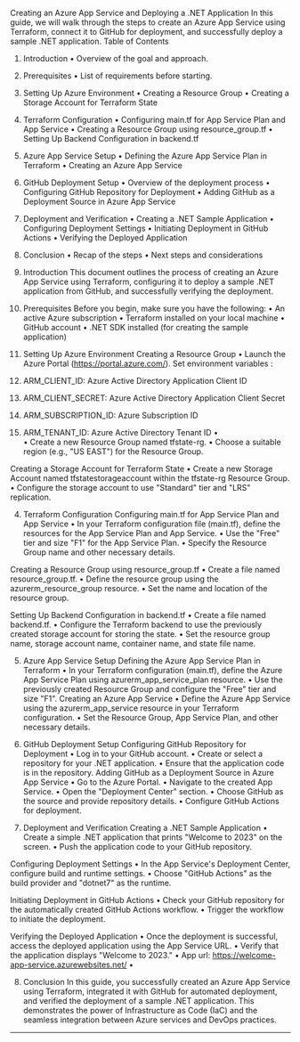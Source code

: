 Creating an Azure App Service and Deploying a .NET Application
In this guide, we will walk through the steps to create an Azure App Service using Terraform, connect it to GitHub for deployment, and successfully deploy a sample .NET application.
Table of Contents
1.	Introduction
•	Overview of the goal and approach.
2.	Prerequisites
•	List of requirements before starting.
3.	Setting Up Azure Environment
•	Creating a Resource Group
•	Creating a Storage Account for Terraform State
4.	Terraform Configuration
•	Configuring main.tf for App Service Plan and App Service
•	Creating a Resource Group using resource_group.tf
•	Setting Up Backend Configuration in backend.tf
5.	Azure App Service Setup
•	Defining the Azure App Service Plan in Terraform
•	Creating an Azure App Service
6.	GitHub Deployment Setup
•	Overview of the deployment process
•	Configuring GitHub Repository for Deployment
•	Adding GitHub as a Deployment Source in Azure App Service
7.	Deployment and Verification
•	Creating a .NET Sample Application
•	Configuring Deployment Settings
•	Initiating Deployment in GitHub Actions
•	Verifying the Deployed Application
8.	Conclusion
•	Recap of the steps
•	Next steps and considerations



1. Introduction
This document outlines the process of creating an Azure App Service using Terraform, configuring it to deploy a sample .NET application from GitHub, and successfully verifying the deployment.
2. Prerequisites
Before you begin, make sure you have the following:
•	An active Azure subscription
•	Terraform installed on your local machine
•	GitHub account
•	.NET SDK installed (for creating the sample application)
3. Setting Up Azure Environment
Creating a Resource Group
•	Launch the Azure Portal (https://portal.azure.com/).
Set environment variables : 
1.	ARM_CLIENT_ID: Azure Active Directory Application Client ID
2.	ARM_CLIENT_SECRET: Azure Active Directory Application Client Secret
3.	ARM_SUBSCRIPTION_ID: Azure Subscription ID
4.	ARM_TENANT_ID: Azure Active Directory Tenant ID
•	
•	Create a new Resource Group named tfstate-rg.
•	Choose a suitable region (e.g., "US EAST") for the Resource Group.







Creating a Storage Account for Terraform State
•	Create a new Storage Account named tfstatestorageaccount within the tfstate-rg Resource Group.
•	Configure the storage account to use "Standard" tier and "LRS" replication.







 
























4. Terraform Configuration
Configuring main.tf for App Service Plan and App Service
•	In your Terraform configuration file (main.tf), define the resources for the App Service Plan and App Service.
•	Use the "Free" tier and size "F1" for the App Service Plan.
•	Specify the Resource Group name and other necessary details.
 
Creating a Resource Group using resource_group.tf
•	Create a file named resource_group.tf.
•	Define the resource group using the azurerm_resource_group resource.
•	Set the name and location of the resource group.
 
Setting Up Backend Configuration in backend.tf
•	Create a file named backend.tf.
•	Configure the Terraform backend to use the previously created storage account for storing the state.
•	Set the resource group name, storage account name, container name, and state file name.
 
5. Azure App Service Setup
Defining the Azure App Service Plan in Terraform
•	In your Terraform configuration (main.tf), define the Azure App Service Plan using azurerm_app_service_plan resource.
•	Use the previously created Resource Group and configure the "Free" tier and size "F1".
Creating an Azure App Service
•	Define the Azure App Service using the azurerm_app_service resource in your Terraform configuration.
•	Set the Resource Group, App Service Plan, and other necessary details.
 


6. GitHub Deployment Setup
Configuring GitHub Repository for Deployment
•	Log in to your GitHub account.
•	Create or select a repository for your .NET application.
•	Ensure that the application code is in the repository.
Adding GitHub as a Deployment Source in Azure App Service
•	Go to the Azure Portal.
•	Navigate to the created App Service.
•	Open the "Deployment Center" section.
•	Choose GitHub as the source and provide repository details.
•	Configure GitHub Actions for deployment.
 



7. Deployment and Verification
Creating a .NET Sample Application
•	Create a simple .NET application that prints "Welcome to 2023" on the screen.
•	Push the application code to your GitHub repository.
 
Configuring Deployment Settings
•	In the App Service's Deployment Center, configure build and runtime settings.
•	Choose "GitHub Actions" as the build provider and "dotnet7" as the runtime.
 
Initiating Deployment in GitHub Actions
•	Check your GitHub repository for the automatically created GitHub Actions workflow.
•	Trigger the workflow to initiate the deployment.
 
Verifying the Deployed Application
•	Once the deployment is successful, access the deployed application using the App Service URL.
•	Verify that the application displays "Welcome to 2023."
•	App url: https://welcome-app-service.azurewebsites.net/
•	 




8. Conclusion
In this guide, you successfully created an Azure App Service using Terraform, integrated it with GitHub for automated deployment, and verified the deployment of a sample .NET application. This demonstrates the power of Infrastructure as Code (IaC) and the seamless integration between Azure services and DevOps practices.
________________________________________


